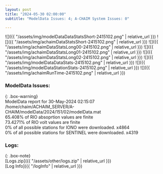 ```yaml
---
layout: post
title: "2024-05-30 02:00:00"
subtitle: "ModelData Issues: 4; A-CHAIM System Issues: 0"

---
```


![]({{ "/assets/img/modelDataDataStatsShort-2415102.png" | relative_url }})
![]({{ "/assets/img/achaimDataStatsShort-2415102.png" | relative_url }})
![]({{ "/assets/img/achaimDataStatsLong00-2415102.png" | relative_url }})
![]({{ "/assets/img/achaimDataStatsLong01-2415102.png" | relative_url }})
![]({{ "/assets/img/achaimDataStatsLong02-2415102.png" | relative_url }})
![]({{ "/assets/img/modelDataDataStats-2415102.png" | relative_url }})
![]({{ "/assets/img/modelDataStationStats-2415102.png" | relative_url }})
![]({{ "/assets/img/achaimRunTime-2415102.png" | relative_url }})


### ModelData Issues:  
  
{: .box-warning}  
 ModelData report for 30-May-2024 02:15:07   
 /home/chaim/ACHAIM_SERVER/A-CHAIM/modelData/2024/151/02/modelData.mat   
 65.408% of RIO absoprtion values are finite   
 73.4271% of RIO volt values are finite   
 0% of all possible stations for IONO were downloaded. x4864   
 0% of all possible stations for SENTINEL were downloaded. x4319   
  


### Logs:  
  
{: .box-note}  
[Logs.zip]({{ "/assets/other/logs.zip" | relative_url }})  
[Log Info]({{ "/logInfo" | relative_url }})  
